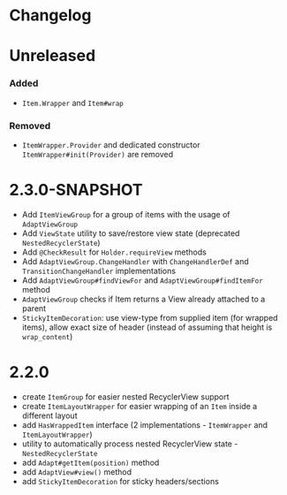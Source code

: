 # Changelog


# Unreleased
### Added
* `Item.Wrapper` and `Item#wrap`

### Removed
* `ItemWrapper.Provider` and dedicated constructor `ItemWrapper#init(Provider)` are removed


# 2.3.0-SNAPSHOT
* Add `ItemViewGroup` for a group of items with the usage of `AdaptViewGroup`
* Add `ViewState` utility to save/restore view state (deprecated `NestedRecyclerState`)
* Add `@CheckResult` for `Holder.requireView` methods
* Add `AdaptViewGroup.ChangeHandler` with `ChangeHandlerDef` and `TransitionChangeHandler` implementations
* Add `AdaptViewGroup#findViewFor` and `AdaptViewGroup#findItemFor` method
* `AdaptViewGroup` checks if Item returns a View already attached to a parent
* `StickyItemDecoration`: use view-type from supplied item (for wrapped items), allow exact size of 
header (instead of assuming that height is `wrap_content`)


# 2.2.0
* create `ItemGroup` for easier nested RecyclerView support
* create `ItemLayoutWrapper` for easier wrapping of an `Item` inside a different layout
* add `HasWrappedItem` interface (2 implementations - `ItemWrapper` and `ItemLayoutWrapper`)
* utility to automatically process nested RecyclerView state - `NestedRecyclerState`
* add `Adapt#getItem(position)` method
* add `AdaptView#view()` method
* add `StickyItemDecoration` for sticky headers/sections